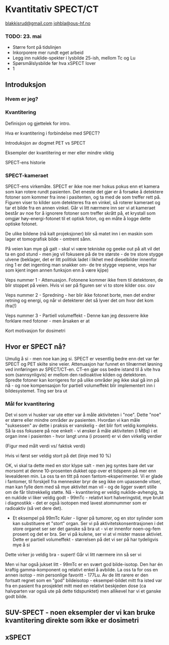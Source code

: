 # Kvantitativ SPECT/CT
blakkisrud@gmail.com
johbla@ous-hf.no

### TODO: 23. mai

*	Større font på tidslinjen
*	Inkorporere mer rundt eget arbeid
*	Legg inn nuklide-spekter i lysbilde 25-ish, mellom Tc og Lu
*	Spørsmålslysbilde før hva xSPECT lover
*	1


## Introduksjon

### Hvem er jeg?

### Kvantitering

Definisjon og gjettelek for intro.

Hva er kvantitering i forbindelse med SPECT?

Introduksjon av dogmet PET vs SPECT

Eksempler der kvantitering er mer eller mindre viktig

SPECT-ens historie

### SPECT-kameraet

SPECT-ens virkemåte. SPECT er ikke noe mer hokus pokus enn et kamera som kan rotere rundt pasienten. Det eneste det gjør er å forsøke å detektere fotoner som kommer fra inne i pasitenten, og ta med de som treffer rett på. Figuren viser to kilder som detekteres fra en vinkel, så roterer kameraet og tar et bilde fra en annen vinkel. Går vi litt nærmere inn ser vi at kameraet består av noe for å ignorere fotoner som treffer skrått på, et krystall som omgjør høy-energi-fotonet til et optisk foton, og en måte å logge dette optiske fotonet.  

De ulike bildene (nå kalt projeksjoner) blir så matet inn i en maskin som lager et tomografisk bilde - omtrent sånn.

På veien kan mye gå galt - skal vi være tekniske og geeke out på alt vil det ta en god stund - men jeg vil fokusere på de tre største - de tre store stygge ulvene (beklager, det er litt politisk ladet i likhet med dieselbilder innenfor ring 1 er det ingenting man snakker om- de tre stygge vepsene, veps har som kjent ingen annen funksjon enn å være kjipe) 

Veps nummer  1 - Attenuasjon. Fotonene kommer ikke frem til detektoren, de blir stoppet på veien. Hvis vi ser på figuren ser vi to store kilder osv. osv

Veps nummer 2 - Spredning - her blir ikke fotonet borte, men det endrer retning og energi, og når vi detekterer det så lyver det om hvor det kom ifra(!)

Veps nummer 3 - Partiell volumeffekt - Denne kan jeg dessverre ikke forklare med fotoner - men årsaken er at 

Kort motivasjon for dosimetri

## Hvor er SPECT nå?

Umulig å si - men noe kan jeg si. SPECT er vesentlig bedre enn det var før SPECT og PET skilte sine veier. Attenuasjon har funnet en tilnærmet løsning ved innføringen av SPECT/CT-en. CT-en gjør oss bedre istand til å vite hva som (sannsynligvis) er mellom den radioaktive kilden og detektoren. Spredte fotoner kan korrigeres for på ulike områder jeg ikke skal gå inn på nå - og noe kompensasjon for partiell volumeffekt blir implementert inn i bildesystemet. Ting ser bra ut

### Mål for kvantitering

Det vi som vi husker var ute etter var å måle aktiviteten i "noe". Dette "noe" er større eller mindre områder av pasienten. Hvordan vi kan måle "suksessen" av dette i praksis er vanskelig - det blir fort veldig kompleks. Så la oss fokusere på noe enkelt - vi ønsker å måle aktiviteten (i MBq) i et organ inne i pasienten - hvor langt unna (i prosent) er vi den virkelig verdier

(Figur med målt verdi vs/ faktisk verdi)

Hvis vi først ser veldig stort på det (linje med 10 %)

OK, vi skal ta dette med en stor klype salt - men jeg syntes bare det var morsomt at denne 10-prosenten dukket opp over et tidspenn på mer enn levealderen min. La oss ta en titt på noen fantom-eksperimenter. Vi er glade i fantomer, til forskjell fra mennesker bryr de seg ikke om upassende vitser, man kan fylle dem med så mye aktivitet man vil - og de ligger svært stille om de får tilstrekkelig støtte. Nå - kvantitering er veldig nuklide-avhengig, ta en nuklide vi liker veldig godt - 99mTc - relativt kort halveringstid, mye brukt i diagnostikk - det er også isotopen med lavest atomnummer som er radioaktiv (så vet dere det). 

*	Et eksempel på 99mTc
Kuler - ligner på tumorer, og en stor sylinder som kan substituere et "stort" organ. Ser vi på aktivitetskonsentrasjonen i det store organet ser ser det ganske så bra ut - vi er innenfor noen-og-fem prosent og det er bra. Ser vi på kulene, ser vi at vi mister masse aktiviet. Dette er partiell volumeffekt - størrelsen på det vi ser på har tydeligvis mye å si

Dette virker jo veldig bra - supert! Går vi litt nærmere inn så ser vi 

Men vi har også jukset litt - 99mTc er en svært god bilde-isotop. Den har én kraftig gamma-komponent og relativt enkel å avbilde. La oss ta for oss en annen isotop - min personlige favoritt - 177Lu. Av de litt rarere er den fortsatt regnet som en "god" bildeisotop - eksempel-bildet mitt fra isted var fra en pasient fra prosjektet mitt med en relativt beskjeden dose (ca halvparten var også ute på dette tidspunktet) men allikevel har vi et ganske godt bilde. 



## SUV-SPECT - noen eksempler der vi kan bruke kvantitering direkte som ikke er dosimetri

## xSPECT



<!--stackedit_data:
eyJoaXN0b3J5IjpbMTgzMTI2NDMxLC0xMDM2MDkwMjM5LDE4Mj
k1ODY0MTgsMTQ1MTU4Nzk3MSwtMjAxMDI0MTE5XX0=
-->